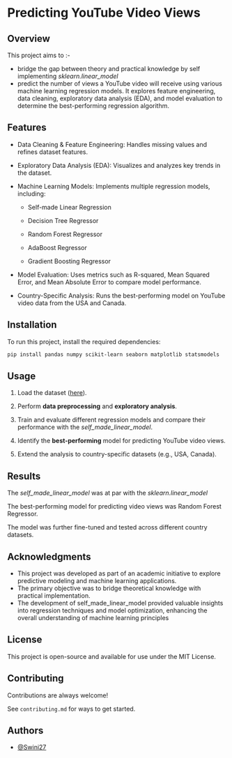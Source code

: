 # Predicting YouTube Video Views

## Overview

This project aims to :-
- bridge the gap between theory and practical knowledge by self implementing *sklearn.linear_model*
- predict the number of views a YouTube video will receive using various machine learning regression models. 
It explores feature engineering, data cleaning, exploratory data analysis (EDA), and model evaluation to determine the best-performing regression algorithm.

## Features

- Data Cleaning & Feature Engineering: Handles missing values and refines dataset features.

- Exploratory Data Analysis (EDA): Visualizes and analyzes key trends in the dataset.

- Machine Learning Models: Implements multiple regression models, including:
    
    - Self-made Linear Regression
    
    - Decision Tree Regressor
    
    - Random Forest Regressor
    
    - AdaBoost Regressor
    
    - Gradient Boosting Regressor

- Model Evaluation: Uses metrics such as R-squared, Mean Squared Error, and Mean Absolute Error to compare model performance.

- Country-Specific Analysis: Runs the best-performing model on YouTube video data from the USA and Canada.

## Installation

To run this project, install the required dependencies:
```bash
pip install pandas numpy scikit-learn seaborn matplotlib statsmodels
```

## Usage

1. Load the dataset ([here](https://www.kaggle.com/datasets/datasnaek/youtube-new)).

2. Perform **data preprocessing** and **exploratory analysis**.

3. Train and evaluate different regression models and compare their performance with the *self_made_linear_model*.

4. Identify the **best-performing** model for predicting YouTube video views.

5. Extend the analysis to country-specific datasets (e.g., USA, Canada).

## Results

The *self_made_linear_model* was at par with the *sklearn.linear_model*

The best-performing model for predicting video views was Random Forest Regressor.

The model was further fine-tuned and tested across different country datasets.

## Acknowledgments

- This project was developed as part of an academic initiative to explore predictive modeling and machine learning applications.
- The primary objective was to bridge theoretical knowledge with practical implementation.
- The development of self_made_linear_model provided valuable insights into regression techniques and model optimization, enhancing the overall understanding of machine learning principles

## License

This project is open-source and available for use under the MIT License.


## Contributing

Contributions are always welcome!

See `contributing.md` for ways to get started.


## Authors

- [@Swini27](https://www.github.com/Swini27)

